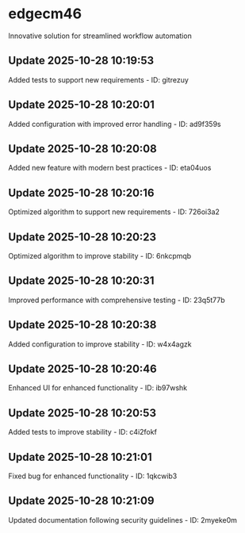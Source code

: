 # edgecm46
Innovative solution for streamlined workflow automation

## Update 2025-10-28 10:19:53
Added tests to support new requirements - ID: gitrezuy


## Update 2025-10-28 10:20:01
Added configuration with improved error handling - ID: ad9f359s


## Update 2025-10-28 10:20:08
Added new feature with modern best practices - ID: eta04uos


## Update 2025-10-28 10:20:16
Optimized algorithm to support new requirements - ID: 726oi3a2


## Update 2025-10-28 10:20:23
Optimized algorithm to improve stability - ID: 6nkcpmqb


## Update 2025-10-28 10:20:31
Improved performance with comprehensive testing - ID: 23q5t77b


## Update 2025-10-28 10:20:38
Added configuration to improve stability - ID: w4x4agzk


## Update 2025-10-28 10:20:46
Enhanced UI for enhanced functionality - ID: ib97wshk


## Update 2025-10-28 10:20:53
Added tests to improve stability - ID: c4i2fokf


## Update 2025-10-28 10:21:01
Fixed bug for enhanced functionality - ID: 1qkcwib3


## Update 2025-10-28 10:21:09
Updated documentation following security guidelines - ID: 2myeke0m

